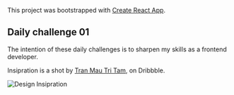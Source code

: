 This project was bootstrapped with [Create React App](https://github.com/facebook/create-react-app).

## Daily challenge 01

The intention of these daily challenges is to sharpen my skills as a frontend developer.

Insipration is a shot by [Tran Mau Tri Tam](https://dribbble.com/tranmautritam), on Dribbble.

![Design Insipration](https://cdn.dribbble.com/users/427857/screenshots/11826253/media/49941edd7d748ffdbe9d6796aefc1b83.jpg)





